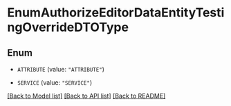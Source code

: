 # EnumAuthorizeEditorDataEntityTestingOverrideDTOType

## Enum


* `ATTRIBUTE` (value: `"ATTRIBUTE"`)

* `SERVICE` (value: `"SERVICE"`)


[[Back to Model list]](../README.md#documentation-for-models) [[Back to API list]](../README.md#documentation-for-api-endpoints) [[Back to README]](../README.md)


